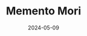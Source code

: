 ---
title: Memento Mori
tags: [Digital]

type: docs
date: 2024-05-09
bookToc: false
image: memento.webp
summary: "Digital collage."
---